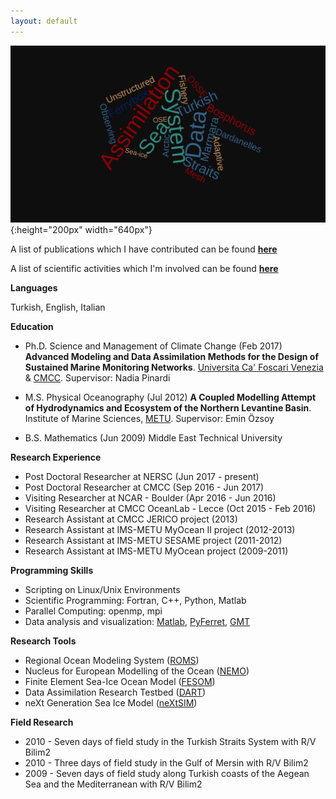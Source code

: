 ```yaml
---
layout: default
---
```

![](../pics/wordcloud.png){:height="200px" width="640px"}

A list of publications which I have contributed can be found **[here](/about/publication)**

A list of scientific activities which I'm involved can be found **[here](/calendar/index)**

**Languages**

Turkish, English, Italian

**Education**

- Ph.D. Science and Management of Climate Change (Feb 2017) **Advanced Modeling and Data Assimilation Methods for the Design of Sustained Marine Monitoring Networks**. [Universita Ca' Foscari Venezia](https://unive.it) & [CMCC](https://cmcc.it). Supervisor: Nadia Pinardi

- M.S. Physical Oceanography (Jul 2012) **A Coupled Modelling Attempt of Hydrodynamics and Ecosystem of the Northern Levantine Basin**. Institute of Marine Sciences, [METU](https://metu.edu.tr). Supervisor: Emin Özsoy

- B.S. Mathematics (Jun 2009) Middle East Technical University

**Research Experience**

- Post Doctoral Researcher at NERSC (Jun 2017 - present)
- Post Doctoral Researcher at CMCC (Sep 2016 - Jun 2017)
- Visiting Researcher at NCAR - Boulder (Apr 2016 - Jun 2016)
- Visiting Researcher at CMCC OceanLab - Lecce (Oct 2015 - Feb 2016)
- Research Assistant at CMCC JERICO project (2013)
- Research Assistant at IMS-METU MyOcean II project (2012-2013)
- Research Assistant at IMS-METU SESAME project (2011-2012)
- Research Assistant at IMS-METU MyOcean project (2009-2011)

**Programming Skills**

- Scripting on Linux/Unix Environments
- Scientific Programming: Fortran, C++, Python, Matlab
- Parallel Computing: openmp, mpi
- Data analysis and visualization: [Matlab](https://www.mathworks.com),
  [PyFerret](https://ferret.pmel.noaa.gov/Ferret/documentation/pyferret),
[GMT](http://gmt.soest.hawaii.edu)

**Research Tools**

- Regional Ocean Modeling System ([ROMS](https://www.myroms.org))
- Nucleus for European Modelling of the Ocean ([NEMO](https://www.nemo-ocean.eu))
- Finite Element Sea-Ice Ocean Model ([FESOM](https://fesom.de))
- Data Assimilation Research Testbed ([DART](http://www.image.ucar.edu/DAReS/DART))
- neXt Generation Sea Ice Model ([neXtSIM](https://www.nersc.no/group/sea-ice-modelling))

**Field Research**

- 2010 - Seven days of field study in the Turkish Straits System with R/V Bilim2
- 2010 - Three days of field study in the Gulf of Mersin with R/V Bilim2
- 2009 - Seven days of field study along Turkish coasts of the Aegean Sea and the Mediterranean with R/V Bilim2

